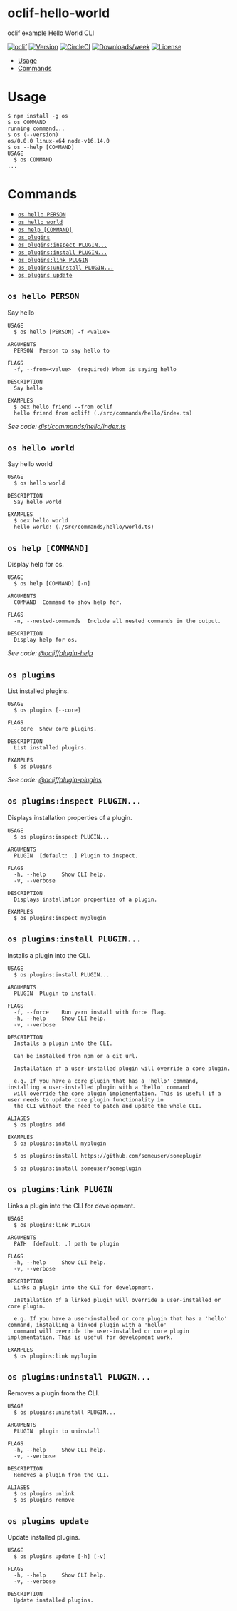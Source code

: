 oclif-hello-world
=================

oclif example Hello World CLI

[![oclif](https://img.shields.io/badge/cli-oclif-brightgreen.svg)](https://oclif.io)
[![Version](https://img.shields.io/npm/v/oclif-hello-world.svg)](https://npmjs.org/package/oclif-hello-world)
[![CircleCI](https://circleci.com/gh/oclif/hello-world/tree/main.svg?style=shield)](https://circleci.com/gh/oclif/hello-world/tree/main)
[![Downloads/week](https://img.shields.io/npm/dw/oclif-hello-world.svg)](https://npmjs.org/package/oclif-hello-world)
[![License](https://img.shields.io/npm/l/oclif-hello-world.svg)](https://github.com/oclif/hello-world/blob/main/package.json)

<!-- toc -->
* [Usage](#usage)
* [Commands](#commands)
<!-- tocstop -->
# Usage
<!-- usage -->
```sh-session
$ npm install -g os
$ os COMMAND
running command...
$ os (--version)
os/0.0.0 linux-x64 node-v16.14.0
$ os --help [COMMAND]
USAGE
  $ os COMMAND
...
```
<!-- usagestop -->
# Commands
<!-- commands -->
* [`os hello PERSON`](#os-hello-person)
* [`os hello world`](#os-hello-world)
* [`os help [COMMAND]`](#os-help-command)
* [`os plugins`](#os-plugins)
* [`os plugins:inspect PLUGIN...`](#os-pluginsinspect-plugin)
* [`os plugins:install PLUGIN...`](#os-pluginsinstall-plugin)
* [`os plugins:link PLUGIN`](#os-pluginslink-plugin)
* [`os plugins:uninstall PLUGIN...`](#os-pluginsuninstall-plugin)
* [`os plugins update`](#os-plugins-update)

## `os hello PERSON`

Say hello

```
USAGE
  $ os hello [PERSON] -f <value>

ARGUMENTS
  PERSON  Person to say hello to

FLAGS
  -f, --from=<value>  (required) Whom is saying hello

DESCRIPTION
  Say hello

EXAMPLES
  $ oex hello friend --from oclif
  hello friend from oclif! (./src/commands/hello/index.ts)
```

_See code: [dist/commands/hello/index.ts](https://github.com/scenaristeur/os/blob/v0.0.0/dist/commands/hello/index.ts)_

## `os hello world`

Say hello world

```
USAGE
  $ os hello world

DESCRIPTION
  Say hello world

EXAMPLES
  $ oex hello world
  hello world! (./src/commands/hello/world.ts)
```

## `os help [COMMAND]`

Display help for os.

```
USAGE
  $ os help [COMMAND] [-n]

ARGUMENTS
  COMMAND  Command to show help for.

FLAGS
  -n, --nested-commands  Include all nested commands in the output.

DESCRIPTION
  Display help for os.
```

_See code: [@oclif/plugin-help](https://github.com/oclif/plugin-help/blob/v5.1.12/src/commands/help.ts)_

## `os plugins`

List installed plugins.

```
USAGE
  $ os plugins [--core]

FLAGS
  --core  Show core plugins.

DESCRIPTION
  List installed plugins.

EXAMPLES
  $ os plugins
```

_See code: [@oclif/plugin-plugins](https://github.com/oclif/plugin-plugins/blob/v2.0.11/src/commands/plugins/index.ts)_

## `os plugins:inspect PLUGIN...`

Displays installation properties of a plugin.

```
USAGE
  $ os plugins:inspect PLUGIN...

ARGUMENTS
  PLUGIN  [default: .] Plugin to inspect.

FLAGS
  -h, --help     Show CLI help.
  -v, --verbose

DESCRIPTION
  Displays installation properties of a plugin.

EXAMPLES
  $ os plugins:inspect myplugin
```

## `os plugins:install PLUGIN...`

Installs a plugin into the CLI.

```
USAGE
  $ os plugins:install PLUGIN...

ARGUMENTS
  PLUGIN  Plugin to install.

FLAGS
  -f, --force    Run yarn install with force flag.
  -h, --help     Show CLI help.
  -v, --verbose

DESCRIPTION
  Installs a plugin into the CLI.

  Can be installed from npm or a git url.

  Installation of a user-installed plugin will override a core plugin.

  e.g. If you have a core plugin that has a 'hello' command, installing a user-installed plugin with a 'hello' command
  will override the core plugin implementation. This is useful if a user needs to update core plugin functionality in
  the CLI without the need to patch and update the whole CLI.

ALIASES
  $ os plugins add

EXAMPLES
  $ os plugins:install myplugin 

  $ os plugins:install https://github.com/someuser/someplugin

  $ os plugins:install someuser/someplugin
```

## `os plugins:link PLUGIN`

Links a plugin into the CLI for development.

```
USAGE
  $ os plugins:link PLUGIN

ARGUMENTS
  PATH  [default: .] path to plugin

FLAGS
  -h, --help     Show CLI help.
  -v, --verbose

DESCRIPTION
  Links a plugin into the CLI for development.

  Installation of a linked plugin will override a user-installed or core plugin.

  e.g. If you have a user-installed or core plugin that has a 'hello' command, installing a linked plugin with a 'hello'
  command will override the user-installed or core plugin implementation. This is useful for development work.

EXAMPLES
  $ os plugins:link myplugin
```

## `os plugins:uninstall PLUGIN...`

Removes a plugin from the CLI.

```
USAGE
  $ os plugins:uninstall PLUGIN...

ARGUMENTS
  PLUGIN  plugin to uninstall

FLAGS
  -h, --help     Show CLI help.
  -v, --verbose

DESCRIPTION
  Removes a plugin from the CLI.

ALIASES
  $ os plugins unlink
  $ os plugins remove
```

## `os plugins update`

Update installed plugins.

```
USAGE
  $ os plugins update [-h] [-v]

FLAGS
  -h, --help     Show CLI help.
  -v, --verbose

DESCRIPTION
  Update installed plugins.
```
<!-- commandsstop -->
